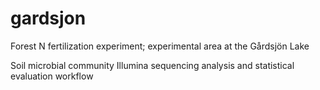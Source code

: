# gardsjon

Forest N fertilization experiment; experimental area at the Gårdsjön Lake

Soil microbial community Illumina sequencing analysis and statistical evaluation workflow
